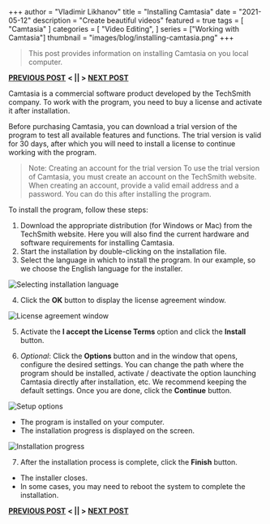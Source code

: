 +++
author = "Vladimir Likhanov"
title = "Installing Camtasia"
date = "2021-05-12"
description = "Create beautiful videos"
featured = true
tags = [
    "Camtasia"
]
categories = [
    "Video Editing",
]
series = ["Working with Camtasia"]
thumbnail = "images/blog/installing-camtasia.png"
+++

> This post provides information on installing Camtasia on you local computer.

[**PREVIOUS POST**](/post/camtasia-intro/) **< || >** [**NEXT POST**](/post/camtasia-activation/)

Camtasia is a commercial software product developed by the TechSmith company. To work with the program, you need
to buy a license and activate it after installation.

Before purchasing Camtasia, you can download a trial version of the program to test all available features and
functions. The trial version is valid for 30 days, after which you will need to install a license to continue
working with the program.

> Note: Creating an account for the trial version
To use the trial version of Camtasia, you must create an account on the TechSmith website. When creating an account,
provide a valid email address and a password. You can do this after installing the program.

To install the program, follow these steps:

1. Download the appropriate distribution (for Windows or Mac) from the TechSmith website. Here you will also find
the current hardware and software requirements for installing Camtasia.
2. Start the installation by double-clicking on the installation file.
3. Select the language in which to install the program. In our example, so we choose the English language for the
installer.

![Selecting installation language](/images/blog/selecting-language-for-installation.png)

4. Click the **OK** button to display the license agreement window.

![License agreement window](/images/blog/license-agreement-window.png)

5. Activate the **I accept the License Terms** option and click the **Install** button.

6. *Optional*: Click the **Options** button and in the window that opens, configure the desired settings. You can change
the path where the program should be installed, activate / deactivate the option launching Camtasia directly after
installation, etc. We recommend keeping the default settings. Once you are done, click the **Continue** button.

![Setup options](/images/blog/setup-options.png)

* The program is installed on your computer.
* The installation progress is displayed on the screen.

![Installation progress](/images/blog/installation-progress.png)

7. After the installation process is complete, click the **Finish** button.

* The installer closes.
* In some cases, you may need to reboot the system to complete the installation.

[**PREVIOUS POST**](/post/camtasia-intro/) **< || >** [**NEXT POST**](/post/camtasia-activation/)